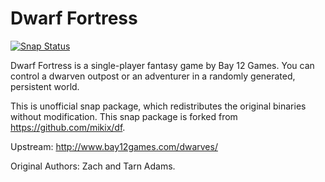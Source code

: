 # Dwarf Fortress

[![Snap Status](https://build.snapcraft.io/badge/ultraviolet-1986/df.svg)](https://build.snapcraft.io/user/ultraviolet-1986/df)

Dwarf Fortress is a single-player fantasy game by Bay 12 Games. You can control
a dwarven outpost or an adventurer in a randomly generated, persistent world.

This is unofficial snap package, which redistributes the original binaries
without modification. This snap package is forked from
<https://github.com/mikix/df>.

Upstream: http://www.bay12games.com/dwarves/

Original Authors: Zach and Tarn Adams.
